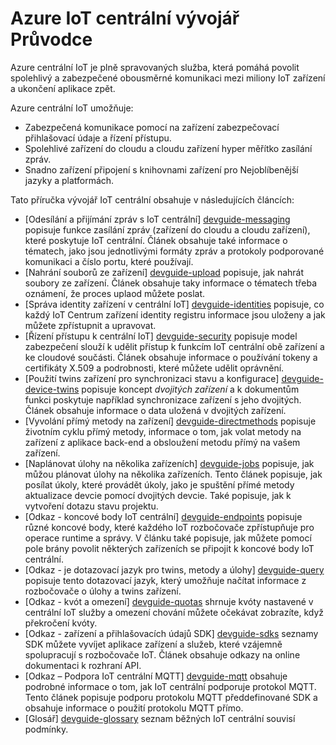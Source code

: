 <properties
 pageTitle="Příručka témata IoT rozbočovače | Microsoft Azure"
 description="Azure Průvodce IoT centrální vývojář, který obsahuje koncové body IoT Centrum zabezpečení, registru identity zařízení, Správa zařízení a zasílání zpráv"
 services="iot-hub"
 documentationCenter=".net"
 authors="dominicbetts"
 manager="timlt"
 editor=""/>

<tags
 ms.service="iot-hub"
 ms.devlang="multiple"
 ms.topic="article"
 ms.tgt_pltfrm="na"
 ms.workload="na"
 ms.date="09/30/2016" 
 ms.author="dobett"/>

# <a name="azure-iot-hub-developer-guide"></a>Azure IoT centrální vývojář Průvodce

Azure centrální IoT je plně spravovaných služba, která pomáhá povolit spolehlivý a zabezpečené obousměrné komunikaci mezi miliony IoT zařízení a ukončení aplikace zpět.

Azure centrální IoT umožňuje:

* Zabezpečená komunikace pomocí na zařízení zabezpečovací přihlašovací údaje a řízení přístupu.
* Spolehlivé zařízení do cloudu a cloudu zařízení hyper měřítko zasílání zpráv.
* Snadno zařízení připojení s knihovnami zařízení pro Nejoblíbenější jazyky a platformách.

Tato příručka vývojář IoT centrální obsahuje v následujících článcích:

- [Odesílání a přijímání zpráv s IoT centrální] [ devguide-messaging] popisuje funkce zasílání zpráv (zařízení do cloudu a cloudu zařízení), které poskytuje IoT centrální. Článek obsahuje také informace o tématech, jako jsou jednotlivými formáty zpráv a protokoly podporované komunikaci a číslo portu, které používají.
- [Nahrání souborů ze zařízení] [ devguide-upload] popisuje, jak nahrát soubory ze zařízení. Článek obsahuje taky informace o tématech třeba oznámení, že proces uplaod můžete poslat.
- [Správa identity zařízení v centrální IoT] [ devguide-identities] popisuje, co každý IoT Centrum zařízení identity registru informace jsou uloženy a jak můžete zpřístupnit a upravovat.
- [Řízení přístupu k centrální IoT] [ devguide-security] popisuje model zabezpečení slouží k udělit přístup k funkcím IoT centrální obě zařízení a ke cloudové součásti. Článek obsahuje informace o používání tokeny a certifikáty X.509 a podrobnosti, které můžete udělit oprávnění.
- [Použití twins zařízení pro synchronizaci stavu a konfigurace] [ devguide-device-twins] popisuje koncept *dvojitých zařízení* a k dokumentům funkci poskytuje například synchronizace zařízení s jeho dvojitých. Článek obsahuje informace o data uložená v dvojitých zařízení.
- [Vyvolání přímý metody na zařízení] [ devguide-directmethods] popisuje životním cyklu přímý metody, informace o tom, jak volat metody na zařízení z aplikace back-end a obsloužení metodu přímý na vašem zařízení.
- [Naplánovat úlohy na několika zařízeních] [ devguide-jobs] popisuje, jak můžou plánovat úlohy na několika zařízeních. Tento článek popisuje, jak posílat úkoly, které provádět úkoly, jako je spuštění přímé metody aktualizace devcie pomocí dvojitých devcie. Také popisuje, jak k vytvoření dotazu stavu projektu.
- [Odkaz - koncové body IoT centrální] [ devguide-endpoints] popisuje různé koncové body, které každého IoT rozbočovače zpřístupňuje pro operace runtime a správy. V článku také popisuje, jak můžete pomocí pole brány povolit některých zařízeních se připojit k koncové body IoT centrální.
- [Odkaz - je dotazovací jazyk pro twins, metody a úlohy] [ devguide-query] popisuje tento dotazovací jazyk, který umožňuje načítat informace z rozbočovače o úlohy a twins zařízení.
- [Odkaz - kvót a omezení] [ devguide-quotas] shrnuje kvóty nastavené v centrální IoT služby a omezení chování můžete očekávat zobrazíte, když překročení kvóty.
- [Odkaz - zařízení a přihlašovacích údajů SDK] [ devguide-sdks] seznamy SDK můžete vyvíjet aplikace zařízení a služeb, které vzájemně spolupracují s rozbočovače IoT. Článek obsahuje odkazy na online dokumentaci k rozhraní API.
- [Odkaz – Podpora IoT centrální MQTT] [ devguide-mqtt] obsahuje podrobné informace o tom, jak IoT centrální podporuje protokol MQTT. Tento článek popisuje podporu protokolu MQTT předdefinované SDK a obsahuje informace o použití protokolu MQTT přímo.
- [Glosář] [ devguide-glossary] seznam běžných IoT centrální souvisí podmínky.



[devguide-messaging]: iot-hub-devguide-messaging.md
[devguide-upload]: iot-hub-devguide-file-upload.md
[devguide-identities]: iot-hub-devguide-identity-registry.md
[devguide-security]: iot-hub-devguide-security.md
[devguide-device-twins]: iot-hub-devguide-device-twins.md
[devguide-directmethods]: iot-hub-devguide-direct-methods.md
[devguide-jobs]: iot-hub-devguide-jobs.md
[devguide-endpoints]: iot-hub-devguide-endpoints.md
[devguide-quotas]: iot-hub-devguide-quotas-throttling.md
[devguide-query]: iot-hub-devguide-query-language.md
[devguide-sdks]: iot-hub-devguide-sdks.md
[devguide-mqtt]: iot-hub-mqtt-support.md
[devguide-glossary]: iot-hub-devguide-glossary.md

